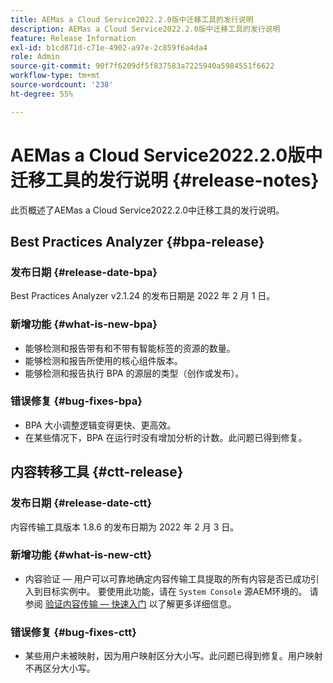 ```yaml
---
title: AEMas a Cloud Service2022.2.0版中迁移工具的发行说明
description: AEMas a Cloud Service2022.2.0版中迁移工具的发行说明
feature: Release Information
exl-id: b1cd871d-c71e-4902-a97e-2c859f6a4da4
role: Admin
source-git-commit: 90f7f6209df5f837583a7225940a5984551f6622
workflow-type: tm+mt
source-wordcount: '238'
ht-degree: 55%

---
```


# AEMas a Cloud Service2022.2.0版中迁移工具的发行说明 {#release-notes}

此页概述了AEMas a Cloud Service2022.2.0中迁移工具的发行说明。

## Best Practices Analyzer {#bpa-release}

### 发布日期 {#release-date-bpa}

Best Practices Analyzer v2.1.24 的发布日期是 2022 年 2 月 1 日。

### 新增功能 {#what-is-new-bpa}

* 能够检测和报告带有和不带有智能标签的资源的数量。
* 能够检测和报告所使用的核心组件版本。
* 能够检测和报告执行 BPA 的源层的类型（创作或发布）。

### 错误修复 {#bug-fixes-bpa}

* BPA 大小调整逻辑变得更快、更高效。
* 在某些情况下，BPA 在运行时没有增加分析的计数。此问题已得到修复。

## 内容转移工具 {#ctt-release}

### 发布日期 {#release-date-ctt}

内容传输工具版本 1.8.6 的发布日期为 2022 年 2 月 3 日。

### 新增功能 {#what-is-new-ctt}

* 内容验证 — 用户可以可靠地确定内容传输工具提取的所有内容是否已成功引入到目标实例中。 要使用此功能，请在 `System Console` 源AEM环境的。 请参阅 [验证内容传输 — 快速入门](https://experienceleague.adobe.com/docs/experience-manager-cloud-service/content/migration-journey/cloud-migration/content-transfer-tool/validating-content-transfers.html#getting-started) 以了解更多详细信息。

### 错误修复 {#bug-fixes-ctt}

* 某些用户未被映射，因为用户映射区分大小写。此问题已得到修复。用户映射不再区分大小写。

